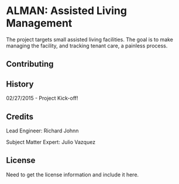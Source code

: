 # ALMAN: Assisted Living Management

The project targets small assisted living facilities.  The goal is to make managing the facility, and tracking tenant care, a painless process.

## Contributing

## History

02/27/2015 - Project Kick-off!

## Credits
Lead Engineer: Richard Johnn

Subject Matter Expert: Julio Vazquez

## License
Need to get the license information and include it here.

